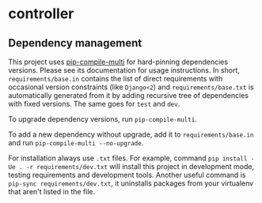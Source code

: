 # controller

## Dependency management

This project uses [pip-compile-multi](https://pypi.org/project/pip-compile-multi/) for hard-pinning dependencies versions.
Please see its documentation for usage instructions.
In short, `requirements/base.in` contains the list of direct requirements with occasional version constraints (like `Django<2`)
and `requirements/base.txt` is automatically generated from it by adding recursive tree of dependencies with fixed versions.
The same goes for `test` and `dev`.

To upgrade dependency versions, run `pip-compile-multi`.

To add a new dependency without upgrade, add it to `requirements/base.in` and run `pip-compile-multi --no-upgrade`.

For installation always use `.txt` files. For example, command `pip install -Ue . -r requirements/dev.txt` will install
this project in development mode, testing requirements and development tools.
Another useful command is `pip-sync requirements/dev.txt`, it uninstalls packages from your virtualenv that aren't listed in the file.
